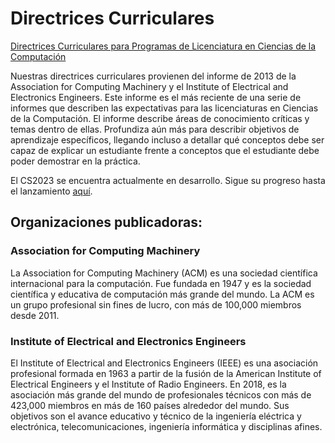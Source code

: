 # Directrices Curriculares

[Directrices Curriculares para Programas de Licenciatura en Ciencias de la Computación](https://www.acm.org/binaries/content/assets/education/cs2013_web_final.pdf)

Nuestras directrices curriculares provienen del informe de 2013 de la Association for Computing Machinery y el Institute of Electrical and Electronics Engineers. Este informe es el más reciente de una serie de informes que describen las expectativas para las licenciaturas en Ciencias de la Computación. El informe describe áreas de conocimiento críticas y temas dentro de ellas. Profundiza aún más para describir objetivos de aprendizaje específicos, llegando incluso a detallar qué conceptos debe ser capaz de explicar un estudiante frente a conceptos que el estudiante debe poder demostrar en la práctica.

El CS2023 se encuentra actualmente en desarrollo. Sigue su progreso hasta el lanzamiento [aquí](https://csed.acm.org/).

## Organizaciones publicadoras:

### Association for Computing Machinery

La Association for Computing Machinery (ACM) es una sociedad científica internacional para la computación. Fue fundada en 1947 y es la sociedad científica y educativa de computación más grande del mundo. La ACM es un grupo profesional sin fines de lucro, con más de 100,000 miembros desde 2011.

### Institute of Electrical and Electronics Engineers

El Institute of Electrical and Electronics Engineers (IEEE) es una asociación profesional formada en 1963 a partir de la fusión de la American Institute of Electrical Engineers y el Institute of Radio Engineers. En 2018, es la asociación más grande del mundo de profesionales técnicos con más de 423,000 miembros en más de 160 países alrededor del mundo. Sus objetivos son el avance educativo y técnico de la ingeniería eléctrica y electrónica, telecomunicaciones, ingeniería informática y disciplinas afines.
